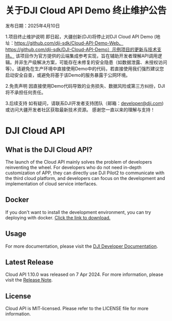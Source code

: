 # 关于DJI Cloud API Demo 终止维护公告

发布日期：2025年4月10日

1.项目终止维护说明
即日起，大疆创新(DJI)将停止对DJI Cloud API Demo (地址：https://github.com/dji-sdk/Cloud-API-Demo-Web、https://github.com/dji-sdk/DJI-Cloud-API-Demo）示例项目的更新与技术支持。
该项目作为官方提供的云端集成参考实现，旨在辅助开发者理解API调用逻辑。并非生产级解决方案，可能存在未修复的安全隐患（如数据泄露、未授权访问等）。请避免在生产环境中直接使用Demo中的代码，若直接使用我们强烈建议您启动安全自查，或避免将基于该Demo的服务暴露于公网环境。

2.免责声明
因直接使用Demo代码导致的业务损失、数据风险或第三方纠纷，DJI将不承担任何责任。

3.后续支持
如有疑问，请联系DJI开发者支持团队（邮箱：developer@dji.com)或访问大疆开发者社区获取最新技术资源。
感谢您一直以来的理解与支持！

# DJI Cloud API

## What is the DJI Cloud API?

The launch of the Cloud API mainly solves the problem of developers reinventing the wheel. For developers who do not need in-depth customization of APP, they can directly use DJI Pilot2 to communicate with the third cloud platform, and developers can focus on the development and implementation of cloud service interfaces. 

## Docker

If you don't want to install the development environment, you can try deploying with docker. [Click the link to download.](https://terra-sz-hc1pro-cloudapi.oss-cn-shenzhen.aliyuncs.com/c0af9fe0d7eb4f35a8fe5b695e4d0b96/docker/cloud_api_sample_docker.zip)

## Usage

For more documentation, please visit the [DJI Developer Documentation](https://developer.dji.com/doc/cloud-api-tutorial/cn/).

## Latest Release

Cloud API 1.10.0 was released on 7 Apr 2024. For more information, please visit the [Release Note](https://developer.dji.com/doc/cloud-api-tutorial/cn/).

## License

Cloud API is MIT-licensed. Please refer to the LICENSE file for more information.

